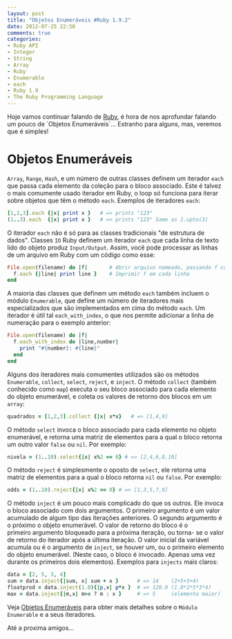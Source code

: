 ```yaml
---
layout: post
title: "Objetos Enumeráveis #Ruby 1.9.2"
date: 2012-07-25 22:50
comments: true
categories:
- Ruby API
- Integer
- String
- Array
- Ruby
- Enumerable
- each
- Ruby 1.9
- The Ruby Programming Language
---
```


<p>Hoje vamos continuar falando de <a href="http://www.ruby-doc.org/core-1.9.2/">Ruby</a>, é hora de nos aprofundar falando um pouco de `Objetos Enumeráveis`... Estranho para alguns, mas, veremos que é simples!</p>

<h1>Objetos Enumeráveis</h1>

`Array`, `Range`, `Hash`, e um número de outras classes definem um iterador `each` que passa cada elemento da
coleção para o bloco associado. Este é talvez o mais comumente usado iterador em Ruby, o loop só funciona para
iterar sobre objetos que têm o método `each`. Exemplos de iteradores `each`:

```ruby Metodo each
[1,2,3].each {|x| print x }   # => prints "123"
(1..3).each  {|x| print x }   # => prints "123" Same as 1.upto(3)
```
<!--more-->
O iterador `each` não é só para as classes tradicionais "de estrutura de dados". Classes `IO` Ruby definem um
iterador `each` que cada linha de texto lido do objeto produz `Input/Output`. Assim, você pode processar as linhas
de um arquivo em Ruby com um código como esse:

```ruby Metodo each para File
File.open(filename) do |f|       # Abrir arquivo nomeado, passando f como parametro
  f.each {|line| print line }    # Imprimir f em cada linha
end
```

A maioria das classes que definem um método `each` também incluem o módulo `Enumerable`, que define um número de
iteradores mais especializados que são implementados em cima do método `each`. Um iterador é útil tal `each_with_index`, o que nos permite adicionar a linha de numeração para o exemplo anterior:

``` ruby Metodo each com Index
File.open(filename) do |f|
  f.each_with_index do |line,number|
    print "#{number}: #{line}"
  end
end
```

Alguns dos iteradores mais comumentes utilizados são os métodos `Enumerable`, `collect`, `select`, `reject`, e
`inject`. O método `collect` (também conhecido como `map`) executa o seu bloco associado para cada elemento do objeto 
enumerável, e coleta os valores de retorno dos blocos em um `array`:

```ruby Metodo Collect
quadrados = [1,2,3].collect {|x| x*x}   # => [1,4,9]
```

O método `select` invoca o bloco associado para cada elemento no objeto enumerável, e retorna uma matriz de
elementos para a qual o bloco retorna um outro valor `false` ou `nil`. Por exemplo:

```ruby Metodo Select
nivela = (1..10).select{|x| x%2 == 0} # => [2,4,6,8,10]
```

O método `reject` é simplesmente o oposto de `select`, ele retorna uma matriz de elementos para a qual o bloco
retorna `nil` ou `false`. Por exemplo:

```ruby Metodo reject
odds = (1..10).reject{|x| x%2 == 0} # => [1,3,5,7,9]
```

O método `inject` é um pouco mais complicado do que os outros. Ele invoca o bloco associado com dois argumentos. 
O primeiro argumento é um valor acumulado de algum tipo das iterações anteriores. O segundo argumento é o próximo
o objeto enumerável. O valor de retorno do bloco é o primeiro argumento bloqueado para a próxima iteração, ou torna-
se o valor de retorno do iterador após a última iteração. O valor inicial da variável acumula ou é o argumento de
`inject`, se houver um, ou o primeiro elemento do objeto enumerável. (Neste caso, o bloco é invocado. Apenas uma vez durante os primeiros dois elementos). Exemplos para `injects` mais claros:

```ruby Metodo Inject
data = [2, 5, 3, 4]
sum = data.inject{|sum, x| sum + x }      # => 14    (2+5+3+4)
floatprod = data.inject(1.0){|p,x| p*x }  # => 120.0 (1.0*2*5*3*4)
max = data.inject{|m,x| m>x ? m : x }     # => 5     (elemento maior)
```


Veja <a href="http://ruby-doc.org/core-1.9.2/Enumerable.html">Objetos Enumeráveis</a> ​​para obter mais detalhes sobre o `Módulo Enumerable` e a seus iteradores.

Até a proxima amigos...